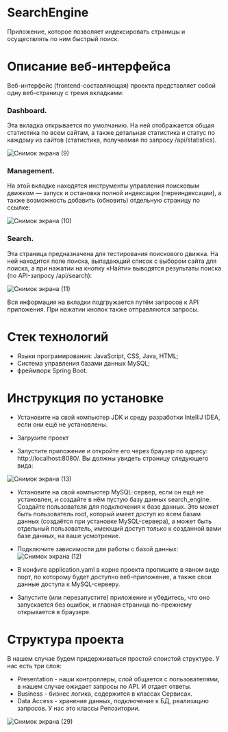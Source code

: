 # SearchEngine
Приложение, которое позволяет индексировать страницы и осуществлять по ним быстрый поиск.

# Описание веб-интерфейса

Веб-интерфейс (frontend-составляющая) проекта представляет собой одну веб-страницу с тремя вкладками:

### Dashboard. 
Эта вкладка открывается по умолчанию. На ней отображается общая статистика по всем сайтам, а также детальная статистика и статус по каждому из сайтов (статистика, получаемая по запросу /api/statistics).

![Снимок экрана (9)](https://github.com/SidRuslan/SearchEngine/assets/143624339/81f90108-a7d5-4b90-8ac0-c546c1b3ab19)

### Management. 
На этой вкладке находятся инструменты управления поисковым движком — запуск и остановка полной индексации (переиндексации), а также возможность добавить (обновить) отдельную страницу по ссылке:

![Снимок экрана (10)](https://github.com/SidRuslan/SearchEngine/assets/143624339/c7501946-afe0-45ea-ab56-290d2836f7e6)

### Search. 
Эта страница предназначена для тестирования поискового движка. На ней находится поле поиска, выпадающий список с выбором сайта для поиска, а при нажатии на кнопку «Найти» выводятся результаты поиска (по API-запросу /api/search):

![Снимок экрана (11)](https://github.com/SidRuslan/SearchEngine/assets/143624339/d81b212a-0660-4020-9527-6a2d22774250)

Вся информация на вкладки подгружается путём запросов к API приложения. При нажатии кнопок также отправляются запросы.

# Стек технологий
* Языки програмирования: JavaScript, CSS, Java, HTML;
* Cистема управления базами данных MySQL;
* фреймворк Spring Boot.

# Инструкция по установке
* Установите на свой компьютер JDK и среду разработки IntelliJ IDEA, если они ещё не установлены.

* Загрузите проект

* Запустите приложение и откройте его через браузер по адресу: http://localhost:8080/. Вы должны увидеть страницу следующего вида:

![Снимок экрана (13)](https://github.com/SidRuslan/SearchEngine/assets/143624339/40b72b53-6919-4f91-ab56-0e5bce8b8e0b)

* Установите на свой компьютер MySQL-сервер, если он ещё не установлен, и создайте в нём пустую базу данных search_engine. Создайте пользователя для подключения к базе данных. Это может быть пользователь root, который имеет доступ ко всем базам данных (создаётся при установке MySQL-сервера), а может быть отдельный пользователь, имеющий доступ только к созданной вами базе данных, на ваше усмотрение.

* Подключите зависимости для работы с базой данных:
![Снимок экрана (12)](https://github.com/SidRuslan/SearchEngine/assets/143624339/709652ef-ccad-4c6e-a4b0-e03a77eafd0f)

* В конфиге application.yaml в корне проекта пропишите в явном виде порт, по которому будет доступно веб-приложение, а также свои данные доступа к MySQL-серверу.

* Запустите (или перезапустите) приложение и убедитесь, что оно запускается без ошибок, и главная страница по-прежнему открывается в браузере.

# Структура проекта

В нашем случае будем придерживаться простой слоистой структуре. У нас есть три слоя:

* Presentation - наши контроллеры, слой общается с пользователями, в нашем случае ожидает запросы по API. И отдает ответы.
* Business - бизнес логика, содержится в классах Сервисах.
* Data Access -  хранение данных, подключение к БД, реализацию запросов. У нас это классы Репозитории.

![Снимок экрана (29)](https://github.com/SidRuslan/SearchEngine/assets/143624339/3780ef01-cd2c-44c2-8418-b069dd236ce8)


